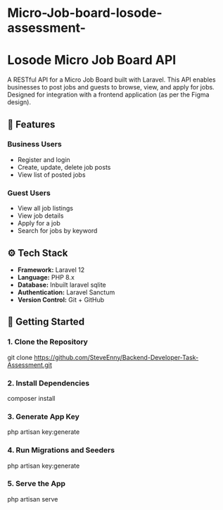 # Micro-Job-board-losode-assessment-

# Losode Micro Job Board API

A RESTful API for a Micro Job Board built with Laravel. This API enables businesses to post jobs and guests to browse, view, and apply for jobs. Designed for integration with a frontend application (as per the Figma design).

## 📌 Features

### Business Users

-   Register and login
-   Create, update, delete job posts
-   View list of posted jobs

### Guest Users

-   View all job listings
-   View job details
-   Apply for a job
-   Search for jobs by keyword

## ⚙️ Tech Stack

-   **Framework:** Laravel 12
-   **Language:** PHP 8.x
-   **Database:** Inbuilt laravel sqlite
-   **Authentication:** Laravel Sanctum
-   **Version Control:** Git + GitHub

## 🚀 Getting Started

### 1. Clone the Repository

git clone https://github.com/SteveEnny/Backend-Developer-Task-Assessment.git

### 2. Install Dependencies

composer install

### 3. Generate App Key

php artisan key:generate

### 4. Run Migrations and Seeders

php artisan key:generate

### 5. Serve the App

php artisan serve

